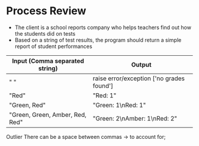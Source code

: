 # Process Review

* The client is a school reports company who helps teachers find out how the students did on tests
* Based on a string of test results, the program should return a simple report of student performances 



| Input (Comma separated string)  | Output                                    |
|---------------------------------|-------------------------------------------|
| " "                             | raise error/exception ['no grades found'] |
| "Red"                           | "Red: 1"                                  |
| "Green, Red"                    | "Green: 1\nRed: 1"                        |
| "Green, Green, Amber, Red, Red" | "Green: 2\nAmber: 1\nRed: 2"              |

Outlier
There can be a space between commas -> to account for;

